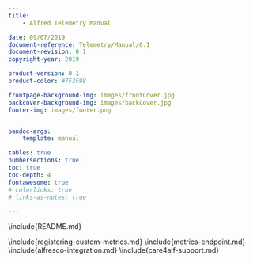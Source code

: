 ```yaml
---
title: 
    - Alfred Telemetry Manual  

date: 09/07/2019
document-reference: Telemetry/Manual/0.1
document-revision: 0.1
copyright-year: 2019

product-version: 0.1
product-color: #7F3F98

frontpage-background-img: images/frontCover.jpg
backcover-background-img: images/backCover.jpg
footer-img: images/footer.png


pandoc-args:
    template: manual

tables: true
numbersections: true
toc: true
toc-depth: 4
fontawesome: true
# colorlinks: true
# links-as-notes: true

---
```


\include{README.md}


\include{registering-custom-metrics.md}
\include{metrics-endpoint.md}
\include{alfresco-integration.md}
\include{care4alf-support.md}
